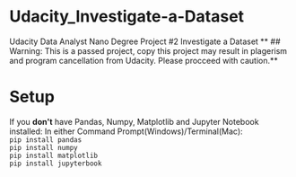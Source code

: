 # Udacity_Investigate-a-Dataset
Udacity Data Analyst Nano Degree Project #2 Investigate a Dataset
** ## Warning: This is a passed project, copy this project may result in plagerism and program cancellation from Udacity. Please procceed with caution.**
# Setup 
If you **don't** have Pandas, Numpy, Matplotlib and Jupyter Notebook installed: 
In either Command Prompt(Windows)/Terminal(Mac): \
`pip install pandas` \
`pip install numpy` \
`pip install matplotlib`\
`pip install jupyterbook` 

